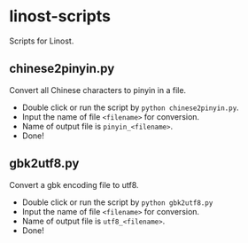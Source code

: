 linost-scripts
==============

Scripts for Linost.

## chinese2pinyin.py

Convert all Chinese characters to pinyin in a file.

- Double click or run the script by `python chinese2pinyin.py`.
- Input the name of file `<filename>` for conversion.
- Name of output file is `pinyin_<filename>`.
- Done!

## gbk2utf8.py

Convert a gbk encoding file to utf8.

- Double click or run the script by `python gbk2utf8.py`
- Input the name of file `<filename>` for conversion.
- Name of output file is `utf8_<filename>`.
- Done!
